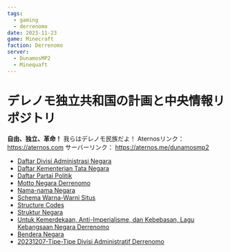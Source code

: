```yaml
---
tags:
  - gaming
  - derrenomo
date: 2023-11-23
game: Minecraft
faction: Derrenomo
server:
  - DunamosMP2
  - Minequaft
---
```


# デレノモ独立共和国の計画と中央情報リポジトリ

**自由、独立、革命！** 我らはデレノモ民族だよ！
Aternosリンク： https://aternos.com
サーバーリンク： https://aternos.me/dunamosmp2


- [Daftar Divisi Administrasi Negara](20230515-Daftar%20Divisi%20Administrasi%20Negara.md)
- [Daftar Kementerian Tata Negara](20230515-Daftar%20Kementerian%20Tata%20Negara.md)
- [Daftar Partai Politik](20230515-Daftar%20Partai%20Politik.md)
- [Motto Negara Derrenomo](20230515-Motto%20Negara%20Derrenomo.md)
- [Nama-nama Negara](20230515-Nama-nama%20Negara.md)
- [Schema Warna-Warni Situs](20230515-Schema%20Warna-Warni%20Situs.md)
- [Structure Codes](20230515-Structure%20Codes.md)
- [Struktur Negara](20230519-Struktur%20Negara.md)
- [Untuk Kemerdekaan, Anti-Imperialisme, dan Kebebasan, Lagu Kebangsaan Negara Derrenomo](20230515-Untuk%20Kemerdekaan,%20Anti-Imperialisme,%20dan%20Kebebasan,%20Lagu%20Kebangsaan%20Negara%20Derrenomo.md)
- [Bendera Negara](20230515-Bendera%20Negara.md)
- [20231207-Tipe-Tipe Divisi Administratif Derrenomo](20231207-Tipe-Tipe%20Divisi%20Administratif%20Derrenomo.md)